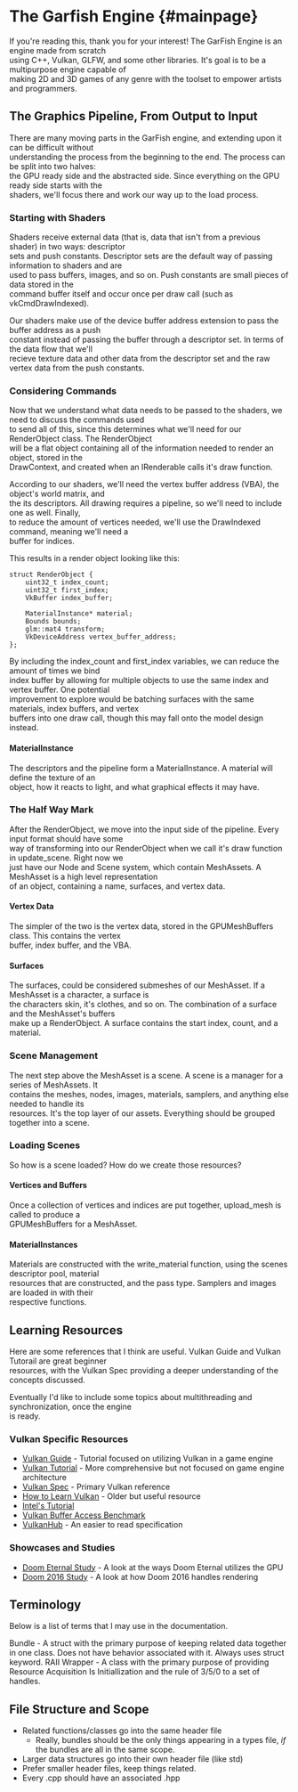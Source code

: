 # The Garfish Engine {#mainpage}

If you're reading this, thank you for your interest! The GarFish Engine is an engine made from scratch  
using C++, Vulkan, GLFW, and some other libraries. It's goal is to be a multipurpose engine capable of  
making 2D and 3D games of any genre with the toolset to empower artists and programmers.  

## The Graphics Pipeline, From Output to Input

There are many moving parts in the GarFish engine, and extending upon it can be difficult without  
understanding the process from the beginning to the end. The process can be split into two halves:  
the GPU ready side and the abstracted side. Since everything on the GPU ready side starts with the  
shaders, we'll focus there and work our way up to the load process.  

### Starting with Shaders

Shaders receive external data (that is, data that isn't from a previous shader) in two ways: descriptor  
sets and push constants. Descriptor sets are the default way of passing information to shaders and are  
used to pass buffers, images, and so on. Push constants are small pieces of data stored in the  
command buffer itself and occur once per draw call (such as vkCmdDrawIndexed).  

Our shaders make use of the device buffer address extension to pass the buffer address as a push  
constant instead of passing the buffer through a descriptor set. In terms of the data flow that we'll  
recieve texture data and other data from the descriptor set and the raw vertex data from the push constants.  

### Considering Commands

Now that we understand what data needs to be passed to the shaders, we need to discuss the commands used  
to send all of this, since this determines what we'll need for our RenderObject class. The RenderObject  
will be a flat object containing all of the information needed to render an object, stored in the  
DrawContext, and created when an IRenderable calls it's draw function.  

According to our shaders, we'll need the vertex buffer address (VBA), the object's world matrix, and  
the its descriptors. All drawing requires a pipeline, so we'll need to include one as well. Finally,  
to reduce the amount of vertices needed, we'll use the DrawIndexed command, meaning we'll need a  
buffer for indices.  

This results in a render object looking like this:
~~~~~{.c++}
struct RenderObject {
    uint32_t index_count;
    uint32_t first_index;
    VkBuffer index_buffer;

    MaterialInstance* material;
    Bounds bounds;
    glm::mat4 transform;
    VkDeviceAddress vertex_buffer_address;
};
~~~~~

By including the index_count and first_index variables, we can reduce the amount of times we bind  
index buffer by allowing for multiple objects to use the same index and vertex buffer. One potential  
improvement to explore would be batching surfaces with the same materials, index buffers, and vertex  
buffers into one draw call, though this may fall onto the model design instead.  

#### MaterialInstance

The descriptors and the pipeline form a MaterialInstance. A material will define the texture of an  
object, how it reacts to light, and what graphical effects it may have.  

### The Half Way Mark

After the RenderObject, we move into the input side of the pipeline. Every input format should have some  
way of transforming into our RenderObject when we call it's draw function in update_scene. Right now we  
just have our Node and Scene system, which contain MeshAssets. A MeshAsset is a high level representation  
of an object, containing a name, surfaces, and vertex data.  

#### Vertex Data
The simpler of the two is the vertex data, stored in the GPUMeshBuffers class. This contains the vertex  
buffer, index buffer, and the VBA.  

#### Surfaces
The surfaces, could be considered submeshes of our MeshAsset. If a MeshAsset is a character, a surface is  
the characters skin, it's clothes, and so on. The combination of a surface and the MeshAsset's buffers  
make up a RenderObject. A surface contains the start index, count, and a material.  

### Scene Management
The next step above the MeshAsset is a scene. A scene is a manager for a series of MeshAssets. It  
contains the meshes, nodes, images, materials, samplers, and anything else needed to handle its  
resources. It's the top layer of our assets. Everything should be grouped together into a scene.  

### Loading Scenes
So how is a scene loaded? How do we create those resources?  

#### Vertices and Buffers
Once a collection of vertices and indices are put together, upload_mesh is called to produce a  
GPUMeshBuffers for a MeshAsset.

#### MaterialInstances
Materials are constructed with the write_material function, using the scenes descriptor pool, material  
resources that are constructed, and the pass type. Samplers and images are loaded in with their  
respective functions.  

## Learning Resources

Here are some references that I think are useful. Vulkan Guide and Vulkan Tutorail are great beginner  
resources, with the Vulkan Spec providing a deeper understanding of the concepts discussed.  

Eventually I'd like to include some topics about multithreading and synchronization, once the engine  
is ready.

### Vulkan Specific Resources

- [Vulkan Guide](https://vkguide.dev/) - Tutorial focused on utilizing Vulkan in a game engine
- [Vulkan Tutorial](https://vulkan-tutorial.com/) - More comprehensive but not focused on game engine architecture
- [Vulkan Spec](https://docs.vulkan.org/spec/latest/index.html) - Primary Vulkan reference
- [How to Learn Vulkan](https://www.jeremyong.com/c++/vulkan/graphics/rendering/2018/03/26/how-to-learn-vulkan/) - Older but useful resource
- [Intel's Tutorial](https://www.intel.com/content/www/us/en/developer/articles/training/api-without-secrets-introduction-to-vulkan-part-1.html)
- [Vulkan Buffer Access Benchmark](https://github.com/sebbbi/perftest)
- [VulkanHub](https://vkdoc.net/chapters/introduction) - An easier to read specification

### Showcases and Studies

- [Doom Eternal Study](https://simoncoenen.com/blog/programming/graphics/DoomEternalStudy) - A look at the ways Doom Eternal utilizes the GPU
- [Doom 2016 Study](https://www.adriancourreges.com/blog/2016/09/09/doom-2016-graphics-study/) - A look at how Doom 2016 handles rendering

## Terminology

Below is a list of terms that I may use in the documentation.  

Bundle - A struct with the primary purpose of keeping related data together in one class. Does not have behavior associated with it. Always uses struct keyword.
RAII Wrapper - A class with the primary purpose of providing Resource Acquisition Is Initiallization and the rule of 3/5/0 to a set of handles.


## File Structure and Scope

- Related functions/classes go into the same header file
  - Really, bundles should be the only things appearing in a types file, *if* the bundles are all in the same scope.
- Larger data structures go into their own header file (like std)
- Prefer smaller header files, keep things related.
- Every .cpp should have an associated .hpp